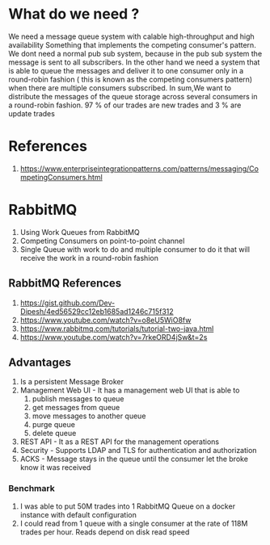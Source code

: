 
# What do we need ?
 We need a message queue system with calable high-throughput  and high availability
 Something that implements the competing consumer's pattern. We dont need a normal 
 pub sub system, because in the pub sub system the message is sent to all subscribers.
 In the other hand we need a system that is able to queue the messages and deliver it to 
 one consumer only in a round-robin fashion ( this is known as the competing consumers pattern) 
 when there are multiple consumers subscribed. In sum,We want to distribute the messages of the queue storage
 across several consumers in a round-robin fashion.
 97 % of our trades are new trades and 3 % are update trades

# References
1. https://www.enterpriseintegrationpatterns.com/patterns/messaging/CompetingConsumers.html

# RabbitMQ
1. Using Work Queues from RabbitMQ
2. Competing Consumers on point-to-point channel
3. Single Queue with work to do and multiple consumer to do it that will receive
  the work in a round-robin fashion

## RabbitMQ References
1. https://gist.github.com/Dev-Dipesh/4ed56529cc12eb1685ad1246c715f312
2. https://www.youtube.com/watch?v=o8eU5WiO8fw
3. https://www.rabbitmq.com/tutorials/tutorial-two-java.html
4. https://www.youtube.com/watch?v=7rkeORD4jSw&t=2s

## Advantages
1. Is a persistent Message Broker
2. Management Web UI - It has a management web UI that is able to
   1. publish messages to queue
   2. get messages from queue
   3. move messages to another queue
   4. purge queue
   5. delete queue
3. REST API - It as a REST API for the management operations
4. Security - Supports LDAP and TLS for authentication and authorization
5. ACKS - Message stays in the queue until the consumer let the broke know it was received

### Benchmark
1. I was able to put 50M trades into 1 RabbitMQ Queue on a docker instance with default configuration
2. I could read from 1 queue with a single consumer at the rate of 118M trades per hour. Reads depend on disk read speed

